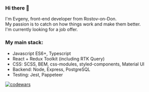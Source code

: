 ### Hi there 👋
I'm Evgeny, front-end developer from Rostov-on-Don.  
My passion is to catch on how things work and make them better.  
I'm currently looking for a job offer.

### My main stack:
- Javascript ES6+, Typescript
- React + Redux Toolkit (including RTK Query)
- CSS: SCSS, BEM, css-modules, styled-components, Material UI
- Backend: Node, Express, PostgreSQL
- Testing: Jest, Pappeteer




<!--
**demirepo/demirepo** is a ✨ _special_ ✨ repository because its `README.md` (this file) appears on your GitHub profile.

Here are some ideas to get you started:

- 🔭 I’m currently working on ...
- 🌱 I’m currently learning ...
- 👯 I’m looking to collaborate on ...
- 🤔 I’m looking for help with ...
- 💬 Ask me about ...
- 📫 How to reach me: ...
- 😄 Pronouns: ...
- ⚡ Fun fact: ...
-->
[![codewars](https://www.codewars.com/users/demiurgen13/badges/small)](https://www.codewars.com/users/demiurgen13)
